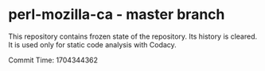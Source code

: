 # perl-mozilla-ca - master branch

This repository contains frozen state of the repository.
Its history is cleared. It is used only for static code
analysis with Codacy.

Commit Time: 1704344362